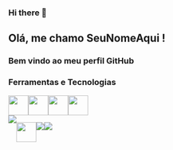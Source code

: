### Hi there 👋


## Olá, me chamo SeuNomeAqui ! 
### Bem vindo ao meu perfil GitHub

### Ferramentas e Tecnologias
<div style="display: flex">
<img src="https://cdn.jsdelivr.net/gh/devicons/devicon/icons/html5/html5-original-wordmark.svg" width="40" height="40"/> 
<img src="https://cdn.jsdelivr.net/gh/devicons/devicon/icons/css3/css3-original-wordmark.svg" width="40" height="40"/>
<img src="https://cdn.jsdelivr.net/gh/devicons/devicon/icons/javascript/javascript-original.svg" width="40" height="40"/>
<img src="https://cdn.jsdelivr.net/gh/devicons/devicon/icons/bulma/bulma-plain.svg" width="40" height="40"/>
</div>
          
<div style="display: flex">
<a href="https://www.instagram.com/gustaf_avf/" target="_blank"><img src="https://img.shields.io/badge/-Instagram-%23E4405F?style=for-the-badge&logo=instagram&logoColor=white" target="_blank"></a>

<a href="https://mobile.twitter.com/gustaf_alverad" target="_blank"><img src="https://cdn.jsdelivr.net/gh/devicons/devicon/icons/twitter/twitter-original.svg" target="_blank" width="40" height="40"></a>

<a href = "gustavoalfredo.web@gmail.com"><img src="https://img.shields.io/badge/Gmail-D14836?style=for-the-badge&logo=gmail&logoColor=white" target="_blank"></a>

<a href="https://www.linkedin.com/in/gustavo-alfredo-194610225" target="_blank"><img src="https://img.shields.io/badge/-LinkedIn-%230077B5?style=for-the-badge&logo=linkedin&logoColor=white" target="_blank"></a>   
</div>

